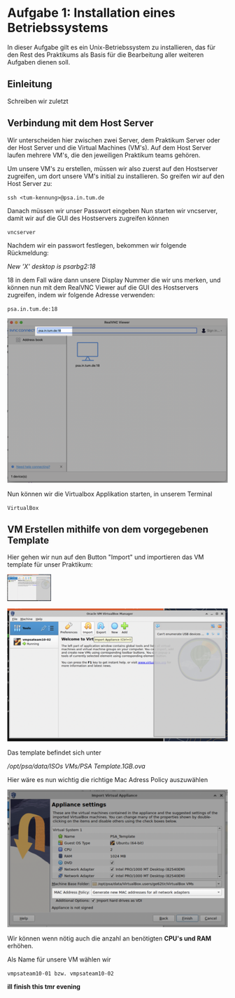 # Aufgabe 1: Installation eines Betriebssystems
In dieser Aufgabe gilt es ein Unix-Betriebssystem zu installieren, das für den Rest des Praktikums als Basis für die Bearbeitung aller weiteren Aufgaben dienen soll.
## Einleitung
Schreiben wir zuletzt
## Verbindung mit dem Host Server
Wir unterscheiden hier zwischen zwei Server, dem Praktikum Server oder der Host Server und die Virtual Machines (VM's). Auf dem Host Server laufen mehrere VM's, die den jeweiligen Praktikum teams gehören.

Um unsere VM's zu erstellen, müssen wir also zuerst auf den Hostserver zugreifen, um dort unsere VM's initial zu installieren. So greifen wir auf den Host Server zu:

`ssh <tum-kennung>@psa.in.tum.de`

Danach müssen wir unser Passwort eingeben
Nun starten wir vncserver, damit wir auf die GUI des Hostservers zugreifen können

`vncserver`

Nachdem wir ein passwort festlegen, bekommen wir folgende Rückmeldung:

*New 'X' desktop is psarbg2:18*

18 in dem Fall wäre dann unsere Display Nummer die wir uns merken, und können nun mit dem RealVNC Viewer auf die GUI des Hostservers zugreifen, indem wir folgende Adresse verwenden:

`psa.in.tum.de:18`

![Alt text](<Screenshot 2024-04-21 at 21.45.10.png>)

Nun können wir die Virtualbox Applikation starten, in unserem Terminal

`VirtualBox`

## VM Erstellen mithilfe von dem vorgegebenen Template
Hier gehen wir nun auf den Button "Import" und importieren das VM template für unser Praktikum:

<img src="image.png" width="100">

![Alt text](image.png)

Das template befindet sich unter 

*/opt/psa/data/ISOs VMs/PSA Template.1GB.ova*

Hier wäre es nun wichtig die richtige Mac Adress Policy auszuwählen

![Alt text](<Screenshot 2024-04-21 at 21.55.10.png>)

Wir können wenn nötig auch die anzahl an benötigten **CPU's und RAM** erhöhen.

Als Name für unsere VM wählen wir 

`vmpsateam10-01 bzw. vmpsateam10-02`

**ill finish this tmr evening**
